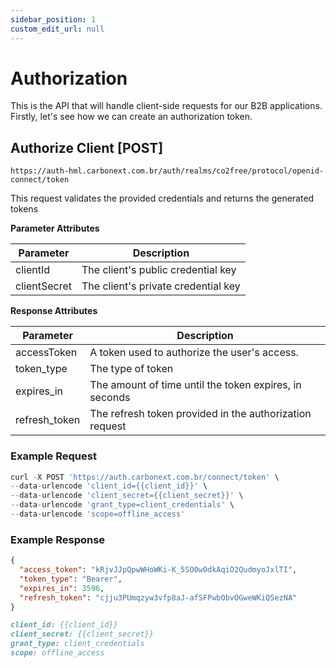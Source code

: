 ```yaml
---
sidebar_position: 1
custom_edit_url: null
---
```


# Authorization

This is the API that will handle client-side requests for our B2B applications. Firstly, let's see how we can create an authorization token.

## Authorize Client [POST]

```url title="BASE URL"
https://auth-hml.carbonext.com.br/auth/realms/co2free/protocol/openid-connect/token
```

This request validates the provided credentials and returns the generated tokens

**Parameter Attributes**

| Parameter    | Description                         |
| ------------ | ----------------------------------- |
| clientId     | The client's public credential key  |
| clientSecret | The client's private credential key |

**Response Attributes**

| Parameter     | Description                                             |
| ------------- | ------------------------------------------------------- |
| accessToken   | A token used to authorize the user's access.            |
| token_type    | The type of token                                       |
| expires_in    | The amount of time until the token expires, in seconds  |
| refresh_token | The refresh token provided in the authorization request |

### Example Request

```javascript
curl -X POST 'https://auth.carbonext.com.br/connect/token' \
--data-urlencode 'client_id={{client_id}}' \
--data-urlencode 'client_secret={{client_secret}}' \
--data-urlencode 'grant_type=client_credentials' \
--data-urlencode 'scope=offline_access'
```

### Example Response

```json
{
  "access_token": "kRjvJJpQpwWHoWKi-K_5SO0w0dkAqiO2QudmyoJxlTI",
  "token_type": "Bearer",
  "expires_in": 3596,
  "refresh_token": "cjju3PUmqzyw3vfp8aJ-afSFPwbObvOGweWKiQ5ezNA"
}
```

```md title="BODY urlencoded"
client_id: {{client_id}}
client_secret: {{client_secret}}
grant_type: client_credentials
scope: offline_access
```

<!-- ## Refresh Token [POST]

```url title="BASE URL"
https://auth-hml.carbonext.com.br/auth/realms/co2free/protocol/openid-connect/token
```

This endpoint allows the user to request a new token when their current token expires.

**Parameter Attributes**

| Parameter     | Description                                              |
| ------------- | -------------------------------------------------------- |
| refresh_token | The refresh token provided in the authorization response |

### Example Request

```javascript
curl -X POST 'https://auth.carbonext.com.br/connect/token' \
--data-urlencode 'grant_type=refresh_token' \
--data-urlencode 'refresh_token={{refresh_token}}' \
--data-urlencode 'client_id={{client_id}}' \
--data-urlencode 'client_secret={{client_secret}}'
```

### Example Response

```json
{
  "access_token": "_OAiP7ySFVRf6_KE-8u9AcXjZQJQXhfRUkq_E0Zr1Mk",
  "token_type": "Bearer",
  "expires_in": 3595,
  "scope": "offline_access",
  "refresh_token": "5iI6Zo9QmJ3-bcmRTtH6ICdzjG-K2usMRKld0KrJRxw"
}
```

```md title="BODY urlencoded"
grant_type: refresh_token
refresh_token: {{refresh_token}}
client_id: {{client_id}}
client_secret: {{client_secret}}
``` -->

<!-- ## User Info [GET]

```url title="BASE URL"
https://auth.carbonext.com.br/connect/userinfo
```

A request that retrieves information from the user (or application key).

**Response Attributes**

| Attributes            | Description                                                            |
| --------------------- | ---------------------------------------------------------------------- |
| clientId              | The client identification (public key)                                 |
| userId                | The user identification                                                |
| name                  | The user's name                                                        |
| email                 | The user's email                                                       |
| isEmailValid          | A boolean to identify if the user's email has been verified            |
| customerId            | The ID of the customer the user or application is related to           |
| customerApplicationId | The ID of the customer's application (key)                             |
| customerTaxId         | The customer's tax document number                                     |
| customerLegalName     | The customer's legal name                                              |
| permissions           | An array containing the permissions keys for the user (or application) |

### Example Request

```javascript
curl -X GET 'https://auth.carbonext.com.br/connect/userinfo' \
    -H 'Content-Type: application/json' \
    -H 'Authorization: Bearer {token}'
```

### Example Response

```json
{
  "clientId": "5d7aac18-f566-49ec-b6cb-48e533d0d262",
  "userId": null,
  "name": null,
  "email": "exemplo.req@email.com",
  "isEmailValid": false,
  "customerId": "c892597a-997c-4a6f-a4cf-6e370240edff",
  "customerApplicationId": "ef04cbdc-5197-4812-a910-0d5253b4b2f5",
  "customerTaxId": "10.203.485/0001-74",
  "customerLegalName": "Carbon Teste",
  "permissions": [
    "certificates_read",
    "customerApplication_read",
    "customerApplication_write",
    "financial_read",
    "financial_write",
    "orders_read",
    "orders_write",
    "users_read",
    "users_write"
  ]
}
``` -->
